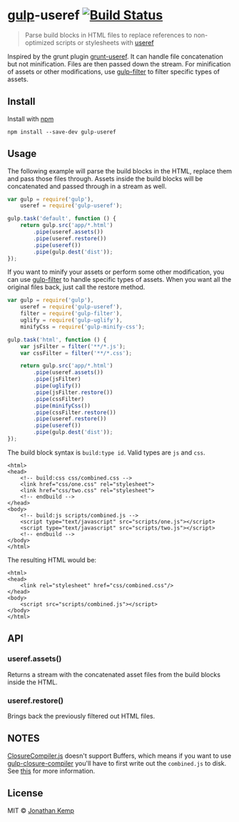 # [gulp](https://github.com/wearefractal/gulp)-useref [![Build Status](https://travis-ci.org/jonkemp/gulp-useref.png?branch=master)](https://travis-ci.org/jonkemp/gulp-useref)

> Parse build blocks in HTML files to replace references to non-optimized scripts or stylesheets with [useref](https://github.com/digisfera/useref)

Inspired by the grunt plugin [grunt-useref](https://github.com/pajtai/grunt-useref). It can handle file concatenation but not minification. Files are then passed down the stream. For minification of assets or other modifications, use [gulp-filter](https://github.com/sindresorhus/gulp-filter) to filter specific types of assets.


## Install

Install with [npm](https://npmjs.org/package/gulp-useref)

```
npm install --save-dev gulp-useref
```


## Usage

The following example will parse the build blocks in the HTML, replace them and pass those files through. Assets inside the build blocks will be concatenated and passed through in a stream as well.

```js
var gulp = require('gulp'),
    useref = require('gulp-useref');

gulp.task('default', function () {
	return gulp.src('app/*.html')
        .pipe(useref.assets())
        .pipe(useref.restore())
        .pipe(useref())
        .pipe(gulp.dest('dist'));
});
```

If you want to minify your assets or perform some other modification, you can use [gulp-filter](https://github.com/sindresorhus/gulp-filter) to handle specific types of assets. When you want all the original files back, just call the restore method.

```js
var gulp = require('gulp'),
    useref = require('gulp-useref'),
    filter = require('gulp-filter'),
    uglify = require('gulp-uglify'),
    minifyCss = require('gulp-minify-css');

gulp.task('html', function () {
    var jsFilter = filter('**/*.js');
    var cssFilter = filter('**/*.css');

    return gulp.src('app/*.html')
        .pipe(useref.assets())
        .pipe(jsFilter)
        .pipe(uglify())
        .pipe(jsFilter.restore())
        .pipe(cssFilter)
        .pipe(minifyCss())
        .pipe(cssFilter.restore())
        .pipe(useref.restore())
        .pipe(useref())
        .pipe(gulp.dest('dist'));
});
```


The build block syntax is `build:type id`. Valid types are `js` and `css`.

    <html>
    <head>
        <!-- build:css css/combined.css -->
        <link href="css/one.css" rel="stylesheet">
        <link href="css/two.css" rel="stylesheet">
        <!-- endbuild -->
    </head>
    <body>
        <!-- build:js scripts/combined.js -->
        <script type="text/javascript" src="scripts/one.js"></script>
        <script type="text/javascript" src="scripts/two.js"></script>
        <!-- endbuild -->
    </body>
    </html>


The resulting HTML would be:

    <html>
    <head>
        <link rel="stylesheet" href="css/combined.css"/>
    </head>
    <body>
        <script src="scripts/combined.js"></script>
    </body>
    </html>

## API

### useref.assets()

Returns a stream with the concatenated asset files from the build blocks inside the HTML.


### useref.restore()

Brings back the previously filtered out HTML files.


## NOTES

[ClosureCompiler.js](https://github.com/dcodeIO/ClosureCompiler.js) doesn't support Buffers, which means if you want to use [gulp-closure-compiler](https://github.com/sindresorhus/gulp-closure-compiler) you'll have to first write out the `combined.js` to disk. See [this](https://github.com/dcodeIO/ClosureCompiler.js/issues/11) for more information.


## License

MIT © [Jonathan Kemp](http://jonkemp.com)

